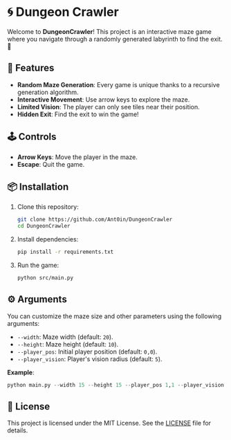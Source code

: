 # 🌀 Dungeon Crawler

Welcome to **DungeonCrawler**! This project is an interactive maze game where you navigate through a randomly generated labyrinth to find the exit. 🧩

## 🚀 Features

- **Random Maze Generation**: Every game is unique thanks to a recursive generation algorithm.
- **Interactive Movement**: Use arrow keys to explore the maze.
- **Limited Vision**: The player can only see tiles near their position.
- **Hidden Exit**: Find the exit to win the game!

## 🕹️ Controls

- **Arrow Keys**: Move the player in the maze.
- **Escape**: Quit the game.

## 📦 Installation

1. Clone this repository:

   ```bash
   git clone https://github.com/Ant0in/DungeonCrawler
   cd DungeonCrawler
   ```

2. Install dependencies:

    ```bash
    pip install -r requirements.txt
    ```

3. Run the game:

    ```bash
    python src/main.py
    ```

## ⚙️ Arguments

You can customize the maze size and other parameters using the following arguments:

- `--width`: Maze width (default: `20`).
- `--height`: Maze height (default: `10`).
- `--player_pos`: Initial player position (default: `0,0`).
- `--player_vision`: Player's vision radius (default: `5`).

**Example**:

```python
python main.py --width 15 --height 15 --player_pos 1,1 --player_vision 3
```

## 📝 License

This project is licensed under the MIT License. See the [LICENSE](./LICENSE) file for details.
